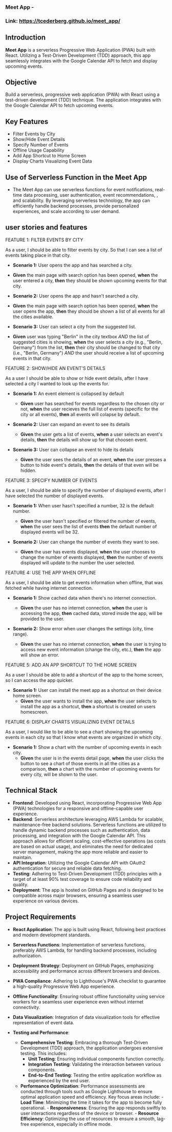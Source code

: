 ### Meet App - 

### Link: https://tcederberg.github.io/meet_app/

## Introduction

**Meet App** is a serverless Progressive Web Application (PWA) built with React. Utilizing a Test-Driven Development (TDD) approach, this app seamlessly integrates with the Google Calendar API to fetch and display upcoming events.

## Objective
Build a serverless, progressive web application (PWA) with React using a test-driven development (TDD) technique. The application integrates with the Google Calendar API to fetch upcoming events.


## Key Features
- Filter Events by City
- Show/Hide Event Details
- Specify Number of Events
- Offline Usage Capability
- Add App Shortcut to Home Screen
- Display Charts Visualizing Event Data


## Use of Serverless Function in the Meet App

- The Meet App can use serverless functions for event notifications, real-time data processing, user authentication, event recommendations, , and scalability. By leveraging serverless technology, the app can efficiently handle backend processes, provide personalized experiences, and scale according to user demand.


## user stories and features

FEATURE 1: FILTER EVENTS BY CITY

As a user, I should be able to filter events by city. So that I can see a list of events taking place in that city.

- **Scenario 1:** User opens the app and has searched a city.
- **Given** the main page with search option has been opened, 
    **when** the user entered a city, 
    **then** they should be shown upcoming events for that city.


- **Scenario 2:** User opens the app and hasn't searched a city.
- **Given** the main page with search option has been opened, 
    **when** the user opens the app, 
    **then** they should be shown a list of all events for all the cities available.


- **Scenario 3:** User can select a city from the suggested list.
- **Given** user was typing "Berlin" in the city textbox _AND_ the list of suggested cities is showing, 
    **when** the user selects a city (e.g., "Berlin, Germany") from the list, **then** their city should be changed to that city (i.e., "Berlin, Germany") _AND_ the user should receive a list of upcoming events in that city.

FEATURE 2: SHOW/HIDE AN EVENT'S DETAILS

As a user I should be able to show or hide event details, after I have selected a city I wanted to look up the events for.

- **Scenario 1:** An event element is collapsed by default
  - **Given** user has searched for events regardless to the chosen city or not,      **when** the user recieves the full list of events (specific for the city or all events), 
  **then** all events will colapse by default.

- **Scenario 2:** User can expand an event to see its details
  - **Given** the user gets a list of events, 
    **when** a user selects an event's details, 
    **then** the details will show up for that choosen event.

- **Scenario 3:** User can collapse an event to hide its details
  - **Given** the user sees the details of an event, 
    **when** the user presses a button to hide event's details, 
    **then** the details of that even will be hidden.

FEATURE 3: SPECIFY NUMBER OF EVENTS

As a user, I should be able to specify the number of displayed events, after I have selected the number of displayed events.

- **Scenario 1:** When user hasn't specified a number, 32 is the default number.
  - **Given** the user hasn't specified or filtered the number of events, 
    **when** the user sees the list of events 
    **then** the default number of displayed events will be 32.

- **Scenario 2:** User can change the number of events they want to see.
  - **Given** the user has events displayed, 
    **when** the user chooses to change the number of events displayed, 
    **then** the number of events displayed will update to the number the user selected.

FEATURE 4: USE THE APP WHEN OFFLINE

As a user, I should be able to get events information when offline, that was fetched while having internet connection.

- **Scenario 1:** Show cached data when there's no internet connection.
  - **Given** the user has no internet connection, 
    **when** the user is accessing the app, 
    **then** cached data, stored inside the app, will be provided to the user.

- **Scenario 2:** Show error when user changes the settings (city, time range).
  - **Given** the user has no internet connection, 
    **when** the user is trying to access new event information (change the city, etc.), 
    **then** the app will show an error.

FEATURE 5: ADD AN APP SHORTCUT TO THE HOME SCREEN

As a user I should be able to add a shortcut of the app to the home screen, so I can access the app quicker.

- **Scenario 1:** User can install the meet app as a shortcut on their device home screen.
  - **Given** the user wants to install the app, 
    **when** the user selects to install the app as a shortcut, 
    **then** a shortcut is created on users homescreen.

FEATURE 6: DISPLAY CHARTS VISUALIZING EVENT DETAILS

As a user, I would like to be able to see a chart showing the upcoming events in each city so that I know what events are organized in which city.

- **Scenario 1:** Show a chart with the number of upcoming events in each city.
  - **Given** the user is in the events detail page, 
    **when** the user clicks the button to see a chart of those events in all the cities as a comparison, 
    **then** a chart with the number of upcoming events for every city, will be shown to the user.


## Technical Stack

- **Frontend**: Developed using React, incorporating Progressive Web App (PWA) technologies for a responsive and offline-capable user experience.
- **Backend**: Serverless architecture leveraging AWS Lambda for scalable, maintenance-free backend solutions. Serverless functions are utilized to handle dynamic backend processes such as authentication, data processing, and integration with the Google Calendar API. This approach allows for efficient scaling, cost-effective operations (as costs are based on actual usage), and eliminates the need for dedicated server management, making the app more reliable and easier to maintain.
- **API Integration**: Utilizing the Google Calendar API with OAuth2 authentication for secure and reliable data fetching.
- **Testing**: Adhering to Test-Driven Development (TDD) principles with a target of at least 90% test coverage to ensure code reliability and quality.
- **Deployment**: The app is hosted on GitHub Pages and is designed to be compatible across major browsers, ensuring a seamless user experience on various devices.

## Project Requirements

- **React Application**: The app is built using React, following best practices and modern development standards.
- **Serverless Functions**: Implementation of serverless functions, preferably AWS Lambda, for handling backend processes, including authorization.
- **Deployment Strategy**: Deployment on GitHub Pages, emphasizing accessibility and performance across different browsers and devices.
- **PWA Compliance**: Adhering to Lighthouse's PWA checklist to guarantee a high-quality Progressive Web App experience.
- **Offline Functionality**: Ensuring robust offline functionality using service workers for a seamless user experience even without internet connectivity.
- **Data Visualization**: Integration of data visualization tools for effective representation of event data.
- **Testing and Performance**:

  - **Comprehensive Testing**: Embracing a thorough Test-Driven Development (TDD) approach, the application undergoes extensive testing. This includes:
    - **Unit Testing**: Ensuring individual components function correctly.
    - **Integration Testing**: Validating the interaction between various components.
    - **End-to-End Testing**: Testing the entire application workflow as experienced by the end user.
  - **Performance Optimization**: Performance assessments are conducted through tools such as Google Lighthouse to ensure optimal application speed and efficiency. Key focus areas include: - **Load Time**: Minimizing the time it takes for the app to become fully operational. - **Responsiveness**: Ensuring the app responds swiftly to user interactions regardless of the device or browser. - **Resource Efficiency**: Optimizing the use of resources to ensure a smooth, lag-free experience, especially in offline mode.